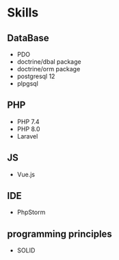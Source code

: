 # Skills

## DataBase
- PDO
- doctrine/dbal package
- doctrine/orm package
- postgresql 12
- plpgsql

## PHP
- PHP 7.4
- PHP 8.0
- Laravel

## JS
- Vue.js

## IDE
- PhpStorm

## programming principles
- SOLID
